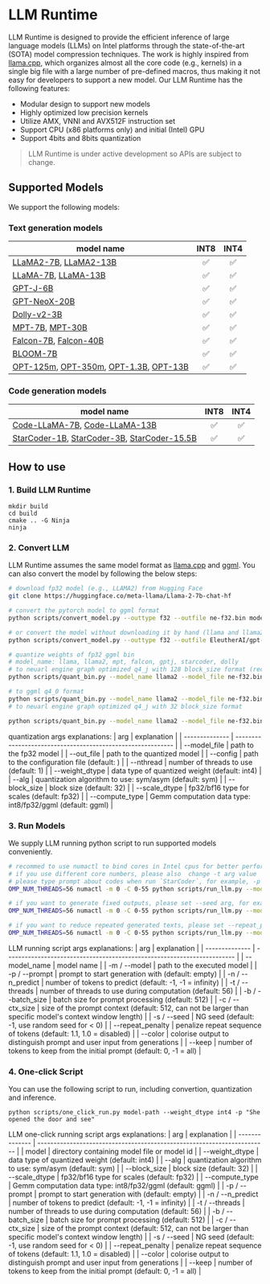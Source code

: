 # LLM Runtime 

LLM Runtime is designed to provide the efficient inference of large language models (LLMs) on Intel platforms through the state-of-the-art (SOTA) model compression techniques. The work is highly inspired from [llama.cpp](https://github.com/ggerganov/llama.cpp), which organizes almost all the core code (e.g., kernels) in a single big file with a large number of pre-defined macros, thus making it not easy for developers to support a new model. Our LLM Runtime has the following features:

- Modular design to support new models
- Highly optimized low precision kernels
- Utilize AMX, VNNI and AVX512F instruction set
- Support CPU (x86 platforms only) and initial (Intel) GPU
- Support 4bits and 8bits quantization 

> LLM Runtime is under active development so APIs are subject to change.

## Supported Models

We support the following models:
### Text generation models
| model name | INT8 | INT4|
|---|:---:|:---:|
|[LLaMA2-7B](https://huggingface.co/meta-llama/Llama-2-7b-chat-hf), [LLaMA2-13B](https://huggingface.co/meta-llama/Llama-2-13b-chat-hf)| ✅ | ✅ | 
|[LLaMA-7B](https://huggingface.co/decapoda-research/llama-7b-hf), [LLaMA-13B](https://huggingface.co/decapoda-research/llama-13b-hf)| ✅ | ✅ | 
|[GPT-J-6B](https://huggingface.co/EleutherAI/gpt-j-6b)| ✅ | ✅ | 
|[GPT-NeoX-20B](https://huggingface.co/EleutherAI/gpt-neox-20b)| ✅ | ✅ | 
|[Dolly-v2-3B](https://huggingface.co/databricks/dolly-v2-3b)| ✅ | ✅ | 
|[MPT-7B](https://huggingface.co/mosaicml/mpt-7b), [MPT-30B](https://huggingface.co/mosaicml/mpt-30b)| ✅ | ✅ | 
|[Falcon-7B](https://huggingface.co/tiiuae/falcon-7b), [Falcon-40B](https://huggingface.co/tiiuae/falcon-40b)| ✅ | ✅ | 
|[BLOOM-7B](https://huggingface.co/bigscience/bloomz-7b1)| ✅ | ✅ |
|[OPT-125m](https://huggingface.co/facebook/opt-125m), [OPT-350m](https://huggingface.co/facebook/opt-350m), [OPT-1.3B](https://huggingface.co/facebook/opt-1.3b), [OPT-13B](https://huggingface.co/facebook/opt-13b)| ✅ | ✅ |  

### Code generation models
| model name | INT8 | INT4|
|---|:---:|:---:|
|[Code-LLaMA-7B](https://huggingface.co/codellama/CodeLlama-7b-hf), [Code-LLaMA-13B](https://huggingface.co/codellama/CodeLlama-13b-hf)| ✅ | ✅ | 
|[StarCoder-1B](https://huggingface.co/bigcode/starcoderbase-1b), [StarCoder-3B](https://huggingface.co/bigcode/starcoderbase-3b), [StarCoder-15.5B](https://huggingface.co/bigcode/starcoder)| ✅ | ✅ | 


## How to use

### 1. Build LLM Runtime
```shell
mkdir build
cd build
cmake .. -G Ninja
ninja
```

### 2. Convert LLM
LLM Runtime assumes the same model format as [llama.cpp](https://github.com/ggerganov/llama.cpp) and [ggml](https://github.com/ggerganov/ggml). You can also convert the model by following the below steps:

```bash
# download fp32 model (e.g., LLAMA2) from Hugging Face
git clone https://huggingface.co/meta-llama/Llama-2-7b-chat-hf

# convert the pytorch model to ggml format
python scripts/convert_model.py --outtype f32 --outfile ne-f32.bin model_path

# or convert the model without downloading it by hand (llama and llama2 are WIP) 
python scripts/convert_model.py --outtype f32 --outfile EleutherAI/gpt-j-6b

# quantize weights of fp32 ggml bin
# model_name: llama, llama2, mpt, falcon, gptj, starcoder, dolly
# to neuarl engine graph optimized q4_j with 128 block_size format (recommended)
python scripts/quant_bin.py --model_name llama2 --model_file ne-f32.bin --out_file ne-q4_j.bin --weight_dtype int4 --block_size 128 --compute_type int8

# to ggml q4_0 format
python scripts/quant_bin.py --model_name llama2 --model_file ne-f32.bin --out_file ne-q4_0.bin --weight_dtype int4
# to neuarl engine graph optimized q4_j with 32 block_size format

python scripts/quant_bin.py --model_name llama2 --model_file ne-f32.bin --out_file ne-q4_j.bin --weight_dtype int4 --block_size 32 --compute_type int8

```
quantization args explanations:
| arg             | explanation                                                 |
| --------------  | ----------------------------------------------------------- |
| --model_file    | path to the fp32 model                                      |
| --out_file      | path to the quantized model                                 |
| --config        | path to the configuration file (default: )                  |
| --nthread       | number of threads to use (default: 1)                       |
| --weight_dtype  | data type of quantized weight (default: int4)         |
| --alg           | quantization algorithm to use: sym/asym (default: sym)      |
| --block_size    | block size (default: 32)                                    |
| --scale_dtype   | fp32/bf16 type for scales (default: fp32)                   |
| --compute_type  | Gemm computation data type: int8/fp32/ggml (default: ggml)  |


### 3. Run Models

We supply LLM running python script to run supported models conveniently.

```bash
# recommed to use numactl to bind cores in Intel cpus for better performance
# if you use different core numbers, please also  change -t arg value
# please type prompt about codes when run `StarCoder`, for example, -p "def fibonnaci(".
OMP_NUM_THREADS=56 numactl -m 0 -C 0-55 python scripts/run_llm.py --model_name llama -m ne-q4_j.bin -c 512 -b 1024 -n 256 -t 56 --color -p "She opened the door and see"

# if you want to generate fixed outputs, please set --seed arg, for example:
OMP_NUM_THREADS=56 numactl -m 0 -C 0-55 python scripts/run_llm.py --model_name llama -m ne-q4_j.bin -c 512 -b 1024 -n 256 -t 56 --color -p "She opened the door and see" --seed 12

# if you want to reduce repeated generated texts, please set --repeat_penalty (value > 1.0, default = 1.0), for example:
OMP_NUM_THREADS=56 numactl -m 0 -C 0-55 python scripts/run_llm.py --model_name llama -m ne-q4_j.bin -c 512 -b 1024 -n 256 -t 56 --color -p "She opened the door and see" --repeat_penalty 1.2
```

LLM running script args explanations:
| arg               | explanation                                                             |
| --------------    | ----------------------------------------------------------------------- |
| --model_name      | model name                                                              |
| -m / --model      | path to the executed model                                              |
| -p / --prompt     | prompt to start generation with (default: empty)                        |
| -n / --n_predict  | number of tokens to predict (default: -1, -1 = infinity)                |
| -t / --threads    | number of threads to use during computation (default: 56)               |
| -b / --batch_size | batch size for prompt processing (default: 512)                         |
| -c / --ctx_size   | size of the prompt context (default: 512, can not be larger than specific model's context window length)                                                                                |
| -s / --seed       | NG seed (default: -1, use random seed for < 0)                          |
| --repeat_penalty  | penalize repeat sequence of tokens (default: 1.1, 1.0 = disabled)       |
| --color           | colorise output to distinguish prompt and user input from generations   |
| --keep            | number of tokens to keep from the initial prompt (default: 0, -1 = all) |


### 4. One-click Script 

You can use the following script to run, including convertion, quantization and inference.
```
python scripts/one_click_run.py model-path --weight_dtype int4 -p "She opened the door and see"
```

LLM one-click running script args explanations:
| arg               | explanation                                                             |
| --------------    | ----------------------------------------------------------------------- |
| model           | directory containing model file or model id                 |
| --weight_dtype  | data type of quantized weight (default: int4)         |
| --alg           | quantization algorithm to use: sym/asym (default: sym)      |
| --block_size    | block size (default: 32)                                    |
| --scale_dtype   | fp32/bf16 type for scales (default: fp32)                   |
| --compute_type  | Gemm computation data type: int8/fp32/ggml (default: ggml)  |
| -p / --prompt     | prompt to start generation with (default: empty)                        |
| -n / --n_predict  | number of tokens to predict (default: -1, -1 = infinity)                |
| -t / --threads    | number of threads to use during computation (default: 56)               |
| -b / --batch_size | batch size for prompt processing (default: 512)                         |
| -c / --ctx_size   | size of the prompt context (default: 512, can not be larger than specific model's context window length)                                                                                |
| -s / --seed       | NG seed (default: -1, use random seed for < 0)                          |
| --repeat_penalty  | penalize repeat sequence of tokens (default: 1.1, 1.0 = disabled)       |
| --color           | colorise output to distinguish prompt and user input from generations   |
| --keep            | number of tokens to keep from the initial prompt (default: 0, -1 = all) |